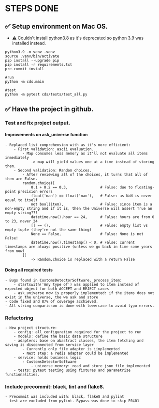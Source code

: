 # STEPS DONE
## ✅ Setup environment on Mac OS.
- ⚠️ Couldn't install python3.8 as it's deprecated so python 3.9 was installed instead.
```
python3.9 -m venv .venv
source .venv/bin/activate
pip install --upgrade pip
pip install -r requirements.txt
pre-commit install

#run
python -m cds.main

#test
python -m pytest cds/tests/test_all.py
```

## ✅ Have the project in github.

### Test and fix project output.
#### Improvements on ask_universe function
    - Replaced list comprehension with as it's more efficient:
        - First validation: ascii evaluation.
            - Map consumes less memory as it'll not evaluate all items inmediately
                -> map will yield values one at a time instead of storing them.
        - Second validation: Random choices.
            - After reviewing all of the choices, it turns that all of them are False.
            random.choice([
                0.1 + 0.2 == 0.3,               # False: due to floating-point precision errors
                float('nan') == float('nan'),   # False: as NaN is never equal to itself
                not bool(item),                 # False: since item is a non-empty string and if it is, then the Universe will assert True an empty string???
                datetime.now().hour == 24,      # False: hours are from 0 to 23, never 24
                [] == (),                       # False: empty list vs empty tuple (they're not the same thing)
                None == False,                  # False: None is not False!
                datetime.now().timestamp() < 0, # False: current timestamps are always positive (unless we go back in time some years from now)
            ])
                -> Random.choice is replaced with a return False
#### Doing all required tests
    - Bugs found in CustomsDetectorSoftware._process_item:
        - startswith('Any type of') was applied to item instead of expected object for both ACCEPT and REJECT cases
        - ask_universe now is properly implemented: if the items does not exist in the universe, the we ask and store
    - Code fixed and 87% of coverage acchieved.
    - All string comparisson is done with lowercase to avoid typo errors.

### Refactoring
    - New project structure:
        - config: all configuration required for the project to run
        - models: define the basic data structure
        - adapters: base on abastract classes, the item fetching and saving is disconnected from service layer
            - Currently only file adapter is iimplemented
            - Next step: a redis adapter could be implemented 
        - service: holds business logic
            - CustomsDetectorSoftware
                - universe_memory: read and store json file implemented
        - tests: pytest testing using fixtures and parametrize functionalities.

### Include precommit: black, lint and flake8.
    - Precommit was included with: black, flake8 and pylint
    - test are excluded from pylint. Bypass was done to skip E0401
